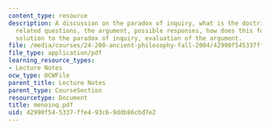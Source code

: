 ```yaml
---
content_type: resource
description: A discussion on the paradox of inquiry, what is the doctrine of recollection,
  related questions, the argument, possible responses, how does this function as a
  solution to the paradox of inquiry, evaluation of the argument.
file: /media/courses/24-200-ancient-philosophy-fall-2004/42990f545337ffe493c69ddb86cbd7e2_menoinq.pdf
file_type: application/pdf
learning_resource_types:
- Lecture Notes
ocw_type: OCWFile
parent_title: Lecture Notes
parent_type: CourseSection
resourcetype: Document
title: menoinq.pdf
uid: 42990f54-5337-ffe4-93c6-9ddb86cbd7e2
---
```

